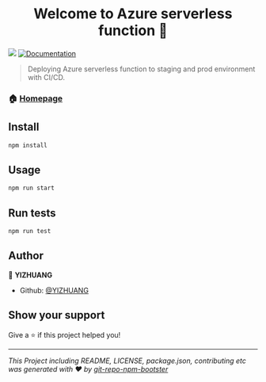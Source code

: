 <h1 align="center">Welcome to Azure serverless function 👋</h1>
<p>
  <img src="https://img.shields.io/badge/version-1.0.0-blue.svg?cacheSeconds=2592000" />
  <a href="https://github.com/YIZHUANG/azure-serverless-function">
    <img alt="Documentation" src="https://img.shields.io/badge/documentation-yes-brightgreen.svg" target="_blank" />
  </a>
</p>

> Deploying Azure serverless function to staging and prod environment with CI/CD.

### 🏠 [Homepage](https://github.com/YIZHUANG/azure-serverless-function)

## Install

```sh
npm install
```

## Usage

```sh
npm run start
```

## Run tests

```sh
npm run test
```

## Author

👤 **YIZHUANG**

* Github: [@YIZHUANG](https://github.com/YIZHUANG)

## Show your support

Give a ⭐️ if this project helped you!

***
_This Project including README, LICENSE, package.json, contributing etc was generated with ❤️ by [git-repo-npm-bootster](https://github.com/YIZHUANG/git-repo-npm-bootster)_